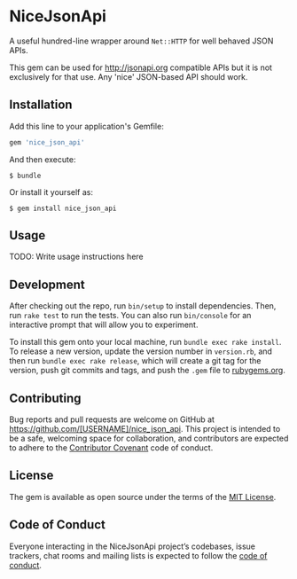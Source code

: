 # NiceJsonApi

A useful hundred-line wrapper around `Net::HTTP` for well behaved JSON APIs.

This gem can be used for http://jsonapi.org compatible APIs but it is not exclusively for that
use. Any 'nice' JSON-based API should work.

## Installation

Add this line to your application's Gemfile:

```ruby
gem 'nice_json_api'
```

And then execute:

    $ bundle

Or install it yourself as:

    $ gem install nice_json_api

## Usage

TODO: Write usage instructions here

## Development

After checking out the repo, run `bin/setup` to install dependencies. Then, run `rake test` to run the tests. You can also run `bin/console` for an interactive prompt that will allow you to experiment.

To install this gem onto your local machine, run `bundle exec rake install`. To release a new version, update the version number in `version.rb`, and then run `bundle exec rake release`, which will create a git tag for the version, push git commits and tags, and push the `.gem` file to [rubygems.org](https://rubygems.org).

## Contributing

Bug reports and pull requests are welcome on GitHub at https://github.com/[USERNAME]/nice_json_api. This project is intended to be a safe, welcoming space for collaboration, and contributors are expected to adhere to the [Contributor Covenant](http://contributor-covenant.org) code of conduct.

## License

The gem is available as open source under the terms of the [MIT License](http://opensource.org/licenses/MIT).

## Code of Conduct

Everyone interacting in the NiceJsonApi project’s codebases, issue trackers, chat rooms and mailing lists is expected to follow the [code of conduct](https://github.com/[USERNAME]/nice_json_api/blob/master/CODE_OF_CONDUCT.md).
